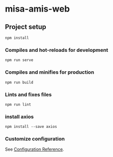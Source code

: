 # misa-amis-web

## Project setup

```
npm install
```

### Compiles and hot-reloads for development

```
npm run serve
```

### Compiles and minifies for production

```
npm run build
```

### Lints and fixes files

```
npm run lint
```

### install axios

```
npm install --save axios
```

### Customize configuration

See [Configuration Reference](https://cli.vuejs.org/config/).
